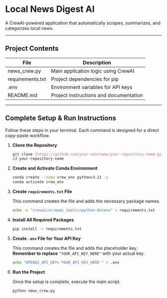 # Local News Digest AI

A CrewAI-powered application that automatically scrapes, summarizes, and categorizes local news.

---

## Project Contents

| File             | Description                                |
|------------------|--------------------------------------------|
| news_crew.py     | Main application logic using CrewAI        |
| requirements.txt | Project dependencies for pip               |
| .env             | Environment variables for API keys         |
| README.md        | Project instructions and documentation     |


---

## Complete Setup & Run Instructions

Follow these steps in your terminal. Each command is designed for a direct copy-paste workflow.

1.  **Clone the Repository**

    ```bash
    git clone [https://github.com/your-username/your-repository-name.git](https://github.com/your-username/your-repository-name.git)
    cd your-repository-name
    ```

2.  **Create and Activate Conda Environment**

    ```bash
    conda create --name crew_env python=3.11 -y
    conda activate crew_env
    ```

3.  **Create `requirements.txt` File**

    This command creates the file and adds the necessary package names.

    ```bash
    echo -e "crewai\ncrewai_tools\npython-dotenv" > requirements.txt
    ```

4.  **Install All Required Packages**

    ```bash
    pip install -r requirements.txt
    ```

5.  **Create `.env` File for Your API Key**

    This command creates the file and adds the placeholder key. **Remember to replace** `"YOUR_API_KEY_HERE"` with your actual key.

    ```bash
    echo "OPENAI_API_KEY='YOUR_API_KEY_HERE'" > .env
    ```

6.  **Run the Project**

    Once the setup is complete, execute the main script.

    ```bash
    python news_crew.py
    ```

